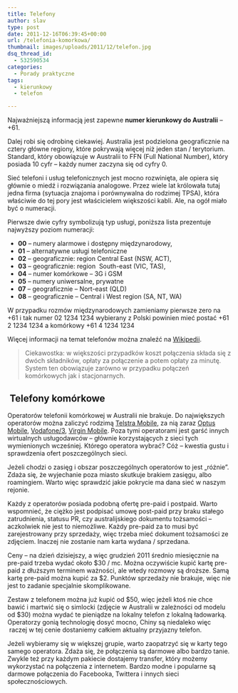 ```yaml
---
title: Telefony
author: slav
type: post
date: 2011-12-16T06:39:45+00:00
url: /telefonia-komorkowa/
thumbnail: images/uploads/2011/12/telefon.jpg
dsq_thread_id:
  - 532590534
categories:
  - Porady praktyczne
tags:
  - kierunkowy
  - telefon

---
```

Najważniejszą informacją jest zapewne **numer kierunkowy do Australii** &#8211; +61.

Dalej robi się odrobinę ciekawiej. Australia jest podzielona geograficznie na cztery główne regiony, które pokrywają więcej niż jeden stan / terytorium. Standard, który obowiązuje w Australii to FFN (Full National Number), który posiada 10 cyfr &#8211; każdy numer zaczyna się od cyfry 0.

<!--more-->

Sieć telefoni i usług telefonicznych jest mocno rozwinięta, ale opiera się głównie o miedź i rozwiązania analogowe. Przez wiele lat królowała tutaj jedna firma (sytuacja znajoma i porównywalna do rodzimej TPSA), która właściwie do tej pory jest właścicielem większości kabli. Ale, na ogół miało być o numeracji.

Pierwsze dwie cyfry symbolizują typ usługi, poniższa lista prezentuje najwyższy poziom numeracji:

  * **00** &#8211; numery alarmowe i dostępny międzynarodowy,
  * **01** &#8211; alternatywne usługi telefoniczne
  * **02** &#8211; geograficznie: region Central East (NSW, ACT),
  * **03** &#8211; geograficznie: region  South-east (VIC, TAS),
  * **04** &#8211; numer komórkowe &#8211; 3G i GSM
  * **05** &#8211; numery uniwersalne, prywatne
  * **07** &#8211; geograficznie &#8211; Nort-east (QLD)
  * **08** &#8211; geograficznie &#8211; Central i West region (SA, NT, WA)

W przypadku rozmów międzynarodowych zamieniamy pierwsze zero na +61 i tak numer 02 1234 1234 wybierany z Polski powinien mieć postać +61 2 1234 1234 a komórkowy +61 4 1234 1234

Więcej informacji na temat telefonów można znaleźć na [Wikipedii](http://en.wikipedia.org/wiki/Telephone_numbers_in_Australia).

> Ciekawostka: w większości przypadków koszt połączenia składa się z dwóch składników, opłaty za połączenie a potem opłaty za minutę. System ten obowiązuje zarówno w przypadku połączeń komórkowych jak i stacjonarnych.

##  Telefony komórkowe

Operatorów telefonii komórkowej w Australii nie brakuje. Do największych operatorów można zaliczyć rodzimą [Telstra Mobile](http://www.telstra.com.au/mobile/), za nią zaraz [Optus Mobile](https://www.optus.com.au/), [Vodafone/3](http://www.vodafone.com.au), [Virgin Mobile](http://www.virginmobile.com.au/). Poza tymi operatorami jest garść innych wirtualnych usługodawców &#8211; głównie korzystających z sieci tych wymienionych wcześniej. Którego operatora wybrać? Cóż &#8211; kwestia gustu i sprawdzenia ofert poszczególnych sieci.

Jeżeli chodzi o zasięg i obszar poszczególnych operatorów to jest &#8222;różnie&#8221;. Zdaża się, że wyjechanie poza miasto skutkuje brakiem zasięgu, albo roamingiem. Warto więc sprawdzić jakie pokrycie ma dana sieć w naszym rejonie.

Każdy z operatorów posiada podobną ofertę pre-paid i postpaid. Warto wspomnieć, że ciężko jest podpisać umowę post-paid przy braku stałego zatrudnienia, statusu PR, czy australijskiego dokumentu tożsamości &#8211; aczkolwiek nie jest to niemożliwe. Każdy pre-paid za to musi być zarejestrowany przy sprzedaży, więc trzeba mieć dokument tożsamości ze zdjęciem. Inaczej nie zostanie nam karta wydana / sprzedana.

Ceny &#8211; na dzień dzisiejszy, a więc grudzień 2011 średnio miesięcznie na pre-paid trzeba wydać około $30 / mc. Można oczywiście kupić kartę pre-paid z dłuższym terminem ważności, ale wtedy rozmowy są droższe. Samą kartę pre-paid można kupić za $2. Punktów sprzedaży nie brakuje, więc nie jest to zadanie specjalnie skomplikowane.

Zestaw z telefonem można już kupić od $50, więc jeżeli ktoś nie chce bawić i martwić się o simlocki (zdjęcie w Australii w zależności od modelu od $30) można wydać te pieniądze na lokalny telefon z lokalną ładowarką. Operatorzy gonią technologię dosyć mocno, Chiny są niedaleko więc  raczej w tej cenie dostaniemy całkiem aktualny przyjazny telefon.

Jeżeli wybieramy się w większej grupie, warto zaopatrzyć się w karty tego samego operatora. Zdaża się, że połączenia są darmowe albo bardzo tanie. Zwykle też przy każdym pakiecie dostajemy transfer, który możemy wykorzystać na połączenia z internetem. Bardzo modne i popularne są darmowe połączenia do Facebooka, Twittera i innych sieci społecznościowych.